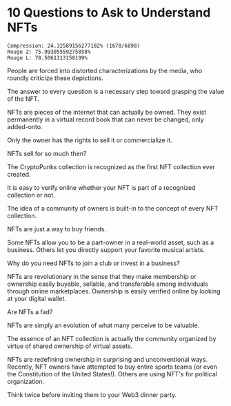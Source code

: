 # 10 Questions to Ask to Understand NFTs

```
Compression: 24.32589156277182% (1678/6898)
Rouge 2: 75.99305559275858%
Rouge L: 78.5061313158199%
```

People are forced into distorted characterizations by the media, who roundly criticize these depictions.

The answer to every question is a necessary step toward grasping the value of the NFT.

NFTs are pieces of the internet that can actually be owned. They exist permanently in a virtual record book that can never be changed, only added-onto.

Only the owner has the rights to sell it or commercialize it.

NFTs sell for so much then?

The CryptoPunks collection is recognized as the first NFT collection ever created.

It is easy to verify online whether your NFT is part of a recognized collection or not.

The idea of a community of owners is built-in to the concept of every NFT collection.

NFTs are just a way to buy friends.

Some NFTs allow you to be a part-owner in a real-world asset, such as a business. Others let you directly support your favorite musical artists.

Why do you need NFTs to join a club or invest in a business?

NFTs are revolutionary in the sense that they make membership or ownership easily buyable, sellable, and transferable among individuals through online marketplaces. Ownership is easily verified online by looking at your digital wallet.

Are NFTs a fad?

NFTs are simply an evolution of what many perceive to be valuable.

The essence of an NFT collection is actually the community organized by virtue of shared ownership of virtual assets.

NFTs are redefining ownership in surprising and unconventional ways. Recently, NFT owners have attempted to buy entire sports teams (or even the Constitution of the United States!). Others are using NFT's for political organization.

Think twice before inviting them to your Web3 dinner party.
